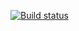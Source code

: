 [![Build status](https://ci.appveyor.com/api/projects/status/2uh5qjay218qxp7u?svg=true)](https://ci.appveyor.com/project/RitaHolod/postman-echo)